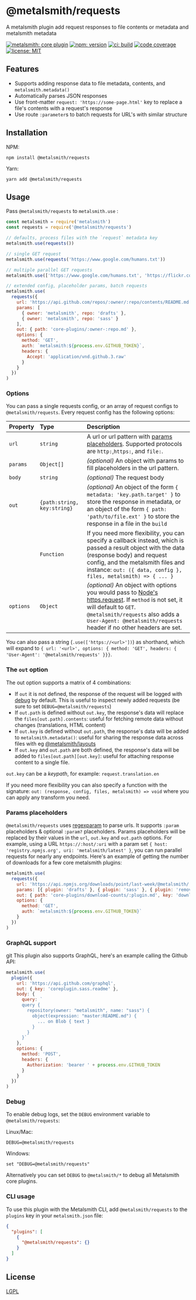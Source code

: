 # @metalsmith/requests

A metalsmith plugin add request responses to file contents or metadata and metalsmith metadata

[![metalsmith: core plugin][metalsmith-badge]][metalsmith-url]
[![npm: version][npm-badge]][npm-url]
[![ci: build][ci-badge]][ci-url]
[![code coverage][codecov-badge]][codecov-url]
[![license: MIT][license-badge]][license-url]

## Features

- Supports adding response data to file metadata, contents, and `metalsmith.metadata()`
- Automatically parses JSON responses
- Use front-matter `request: 'https://some-page.html'` key to replace a file's contents with a request's response
- Use route `:parameter`s to batch requests for URL's with similar structure

## Installation

NPM:

```
npm install @metalsmith/requests
```

Yarn:

```
yarn add @metalsmith/requests
```

## Usage

Pass `@metalsmith/requests` to `metalsmith.use` :

```js
const metalsmith = require('metalsmith')
const requests = require('@metalsmith/requests')

// defaults, process files with the `request` metadata key
metalsmith.use(requests())

// single GET request
metalsmith.use(requests('https://www.google.com/humans.txt'))

// multiple parallel GET requests
metalsmith.use(['https://www.google.com/humans.txt', 'https://flickr.com/humans.txt'])

// extended config, placeholder params, batch requests
metalsmith.use(
  requests({
    url: 'https://api.github.com/repos/:owner/:repo/contents/README.md',
    params: [
      { owner: 'metalsmith', repo: 'drafts' },
      { owner: 'metalsmith', repo: 'sass' }
    ],
    out: { path: 'core-plugins/:owner-:repo.md' },
    options: {
      method: 'GET',
      auth: `metalsmith:${process.env.GITHUB_TOKEN}`,
      headers: {
        Accept: 'application/vnd.github.3.raw'
      }
    }
  })
)
```

### Options

You can pass a single requests config, or an array of request configs to `@metalsmith/requests`. Every request config has the following options:

| Property  | Type                 | Description                                                                                                                                                                                                                                        |
| :-------- | :------------------- | :------------------------------------------------------------------------------------------------------------------------------------------------------------------------------------------------------------------------------------------------- |
| `url`     | `string`             | A url or url pattern with [params placeholders](#params-placeholders). Supported protocols are `http:`,`https:`, and `file:`.                                                                                                                      |
| `params`  | `Object[]`           | _(optional)_ An object with params to fill placeholders in the url pattern.                                                                                                                                                                        |
| `body`    | `string`             | _(optional)_ The request body                                                                                                                                                                                                                      |
| `out`     | `{path:string, key:string}` | _(optional)_ An object of the form `{ metadata: 'key.path.target' }` to store the response in metadata, or an object of the form `{ path: 'path/to/file.ext' }` to store the response in a file in the `build`                                     |
|           | `Function`           | If you need more flexibility, you can specify a callback instead, which is passed a result object with the data (response body) and request config, and the metalsmith files and instance: `out: ({ data, config }, files, metalsmith) => { ... }` |
| `options` | `Object`             | _(optional)_ An object with options you would pass to [Node's https.request](). If `method` is not set, it will default to `GET`. `@metalsmith/requests` also adds a `User-Agent: @metalsmith/requests` header if no other headers are set.        |

You can also pass a string (`.use(['https://<url>'])`) as shorthand, which will expand to `{ url: '<url>', options: { method: 'GET', headers: { 'User-Agent': '@metalsmith/requests' }}}`.

### The `out` option

The out option supports a matrix of 4 combinations:

- If `out` it is not defined, the response of the request will be logged with [debug](https://github.com/debug-js/debug) by default. This is useful to inspect newly added requests (be sure to set `DEBUG=@metalsmith/requests`)
- If `out.path` is defined without `out.key`, the response's data will replace the `files[out.path].contents`: useful for fetching remote data without changes (translations, HTML content)
- If `out.key` is defined without `out.path`, the response's data will be added to `metalsmith.metadata()`: useful for sharing the response data across files with eg [@metalsmith/layouts](https://github.com/metalsmith/layouts)
- If `out.key` and `out.path` are both defined, the response's data will be added to `files[out.path][out.key]`: useful for attaching response content to a single file.

`out.key` can be a _keypath_, for example: `request.translation.en`

If you need more flexibility you can also specify a function with the signature: `out: (response, config, files, metalsmith) => void` where you can apply any transform you need.

### Params placeholders

`@metalsmith/requests` uses [regexparam](https://github.com/lukeed/regexparam) to parse urls. It supports `:param` placeholders & optional `:param?` placeholders. Params placeholders will be replaced by their values in the `url`, `out.key` and `out.path` options. For example, using a URL `https://:host/:uri` with a param set `{ host: 'registry.npmjs.org', uri: 'metalsmith/latest' }`, you can run parallel requests for nearly any endpoints. Here's an example of getting the number of downloads for a few core metalsmith plugins:

```js
metalsmith.use(
  requests({
    url: 'https://api.npmjs.org/downloads/point/last-week/@metalsmith/:plugin',
    params: [{ plugin: 'drafts' }, { plugin: 'sass' }, { plugin: 'remove' }],
    out: { path: 'core-plugins/download-counts/:plugin.md', key: 'downloadCount' },
    options: {
      method: 'GET',
      auth: `metalsmith:${process.env.GITHUB_TOKEN}`
    }
  })
)
```

### GraphQL support
git
This plugin also supports GraphQL, here's an example calling the Github API:

```js
metalsmith.use(
  plugin({
    url: 'https://api.github.com/graphql',
    out: { key: 'coreplugin.sass.readme' },
    body: {
      query: `
      query {
        repository(owner: "metalsmith", name: "sass") {
          object(expression: "master:README.md") {
            ... on Blob { text }
          }
        }
      }`
    },
    options: {
      method: 'POST',
      headers: {
        Authorization: 'bearer ' + process.env.GITHUB_TOKEN
      }
    }
  })
)
```

### Debug

To enable debug logs, set the `DEBUG` environment variable to `@metalsmith/requests`:

Linux/Mac:

```
DEBUG=@metalsmith/requests
```

Windows:

```
set "DEBUG=@metalsmith/requests"
```

Alternatively you can set `DEBUG` to `@metalsmith/*` to debug all Metalsmith core plugins.

### CLI usage

To use this plugin with the Metalsmith CLI, add `@metalsmith/requests` to the `plugins` key in your `metalsmith.json` file:

```json
{
  "plugins": [
    {
      "@metalsmith/requests": {}
    }
  ]
}
```

## License

[LGPL](LICENSE)

[npm-badge]: https://img.shields.io/npm/v/@metalsmith/requests.svg
[npm-url]: https://www.npmjs.com/package/@metalsmith/requests
[ci-badge]: https://github.com/metalsmith/requests/actions/workflows/test.yml/badge.svg
[ci-url]: https://github.com/metalsmith/requests/actions/workflows/test.yml
[metalsmith-badge]: https://img.shields.io/badge/metalsmith-core_plugin-green.svg?longCache=true
[metalsmith-url]: https://metalsmith.io
[codecov-badge]: https://img.shields.io/coveralls/github/metalsmith/requests
[codecov-url]: https://coveralls.io/github/metalsmith/requests
[license-badge]: https://img.shields.io/github/license/metalsmith/requests
[license-url]: LICENSE
